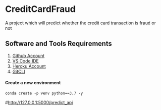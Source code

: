 # CreditCardFraud
A project which will predict whether the credit card transaction is fraud or not
## Software and Tools Requirements
1. [Github Account](https://github.com)
2. [VS Code IDE](https://code.visualstudio.com/)
3. [Heroku Account](https://heroku.com)
4. [GitCLI](https://git-scm.com/book/en/v2/Getting-Started-The-Command-Line)

#### Create a new environment

```
conda create -p venv python==3.7 -y
```
#http://127.0.0.1:5000/predict_api